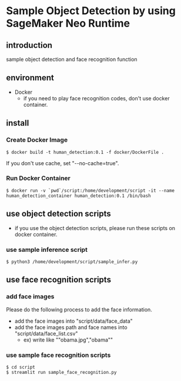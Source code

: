 # Sample Object Detection by using SageMaker Neo Runtime

## introduction

sample object detection and face recognition function

## environment

* Docker
    * if you need to play face recognition codes, don't use docker container.

## install

### Create Docker Image

```
$ docker build -t human_detection:0.1 -f docker/DockerFile .
```

If you don't use cache, set "--no-cache=true".

### Run Docker Container

```
$ docker run -v `pwd`/script:/home/development/script -it --name human_detection_container human_detection:0.1 /bin/bash
```

## use object detection scripts

* if you use the object detection scripts, please run these scripts on docker container.

### use sample inference script

```
$ python3 /home/development/script/sample_infer.py
```

## use face recognition scripts

### add face images

Please do the following process to add the face information.

* add the face images into "script/data/face_data"
* add the face images path and face names into "script/data/face_list.csv"
    * ex) write like ""obama.jpg","obama""
 
### use sample face recognition scripts

```
$ cd script
$ streamlit run sample_face_recognition.py
```
